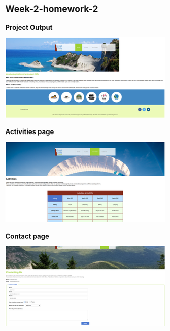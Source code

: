 # Week-2-homework-2

## Project Output
![Project Output](./images/outputs/output.png)

## Activities page
![Activities Page](./images/outputs/actvities-page.png)

## Contact page 
![Contact page](./images/outputs/contact-page-output.png)